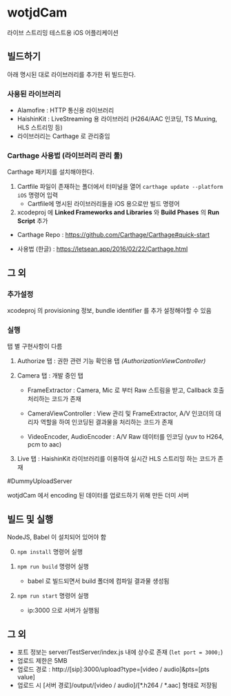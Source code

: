 # wotjdCam

라이브 스트리밍 테스트용 iOS 어플리케이션

## 빌드하기

아래 명시된 대로 라이브러리를 추가한 뒤 빌드한다.

### 사용된 라이브러리

- Alamofire : HTTP 통신용 라이브러리
- HaishinKit : LiveStreaming 용 라이브러리 (H264/AAC 인코딩, TS Muxing, HLS 스트리밍 등)
- 라이브러리는 Carthage 로 관리중임

### Carthage 사용법 (라이브러리 관리 툴)

Carthage 패키지를 설치해야한다.

1. Cartfile 파일이 존재하는 폴더에서 터미널을 열어 `carthage update --platform iOS` 명령어 입력
   - Cartfile에 명시된 라이브러리들을 iOS 용으로만 빌드 명령어
2. xcodeproj 에 **Linked Frameworks and Libraries** 와 **Build Phases** 의 **Run Script** 추가

- Carthage Repo : https://github.com/Carthage/Carthage#quick-start

- 사용법 (한글) : https://letsean.app/2016/02/22/Carthage.html



## 그 외 

### 추가설정

xcodeproj 의 provisioning 정보, bundle identifier 를 추가 설정해야할 수 있음

### 실행

탭 별 구현사항이 다름

1. Authorize 탭 : 권한 관련 기능 확인용 탭 *(AuthorizationViewController)*

2. Camera 탭 : 개발 중인 탭

   - FrameExtractor : Camera, Mic 로 부터 Raw 스트림을 받고, Callback 호출 처리하는 코드가 존재

   - CameraViewController : View 관리 및 FrameExtractor, A/V 인코더의 대리자 역할을 하여 인코딩된 결과물을 처리하는 코드가 존재
   - VideoEncoder, AudioEncoder : A/V Raw 데이터를 인코딩 (yuv to H264, pcm to aac)

3. Live 탭 : HaishinKit 라이브러리를 이용하여 실시간 HLS 스트리밍 하는 코드가 존재



#DummyUploadServer 

wotjdCam 에서 encoding 된 데이터를 업로드하기 위해 만든 더미 서버

## 빌드 및 실행

NodeJS, Babel 이 설치되어 있어야 함

0. `npm install` 명령어 실행

1. `npm run build` 명령어 실행
   - babel 로 빌드되면서 build 폴더에 컴파일 결과물 생성됨
2. `npm run start` 명령어 실행
   - ip:3000 으로 서버가 실행됨

## 그 외

- 포트 정보는 server/TestServer/index.js 내에 상수로 존재 (`let port = 3000;`)
- 업로드 제한은 5MB
- 업로드 경로 : http://[sip]:3000/upload?type=[video / audio]&pts=[pts value]
- 업로드 시 [서버 경로]/output/[video / audio]/[*.h264 / *.aac] 형태로 저장됨